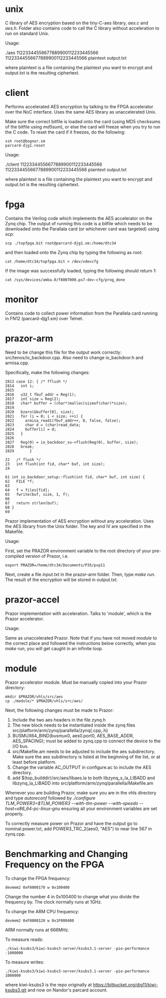 unix
======

C library of AES encryption based on the tiny-C-aes library, *aes.c* and *aes.h*. Folder also contains code to call the C library without acceleration to run on standard Unix.

Usage:

./aes 11223344556677889900112233445566 11223344556677889900112233445566 plaintext output.txt 

where plaintext is a file containing the plaintext you want to encrypt and output.txt is the resulting ciphertext.

client
======

Performs accelerated AES encryption by talking to the FPGA accelerator over the NoC interface. Uses the same AES library as unaccelerated Unix.

Make sure the correct bitfile is loaded onto the card (using MD5 checksums of the bitfile using *md5sum*), or else the card will freeze when you try to run the C code. To reset the card if it freezes, do the following:

	ssh root@bognor.sm
	parcard-djg1.reset

Usage:

./client 11223344556677889900112233445566 11223344556677889900112233445566 plaintext output.txt

where plaintext is a file containing the plaintext you want to encrypt and output.txt is the resulting ciphertext.

fpga
======

Contains the Verilog code which implements the AES accelerator on the Zynq chip. The output of running this code is a bitfile which needs to be downloaded onto the Parallala card (or whichever card was targeted) using *scp*:

	scp ./topfpga.bit root@parcard-djg1.sm:/home/dtc34


and then loaded onto the Zynq chip by typing the following as root:

	cat /home/dtc34/topfpga.bit > /dev/xdevcfg

If the image was successfully loaded, typing the following should return 1:

	cat /sys/devices/amba.0/f8007000.ps7-dev-cfg/prog_done


monitor
======

Contains code to collect power information from the Parallela card running in FN12 (parcard-djg1.sm) over Telnet.

prazor-arm
======

Need to be change this file for the output work correctly: src/tenos/io_backdoor.cpp. Also need to change io_backdoor.h and armisa.cpp.

Specifically, make the following changes:

	2813 case 12: { /* fflush */
	2814   int i;
	2815
	2816   u32_t fbuf_addr = Reg(1);
	2817   int size = Reg(2);
	2818   char* buffer = (char*)malloc(sizeof(char)*size);
	2819
	2820   bzero(&buffer[0], size);
	2821   for (i = 0; i < size; ++i) {
	2822     armisa_read1(fbuf_addr++, 0, false, false);
	2823     char d = (char)read_data;
	2824     buffer[i] = d;
	2825   }
	2826
	2827   Reg(0) = io_backdoor_su->flush(Reg(0), buffer, size);
	2828   break;
	2829       }

	22   /* flush */
	23   int flush(int fid, char* buf, int size);
	24

	61 int io_backdoor_setup::flush(int fid, char* buf, int size) {
	62   FILE *f;
	63
	64   f = files[fid];
	65   fwrite(buf, size, 1, f);
	66
	67   return strlen(buf);
	68 }
	69

Prazor implementation of AES encryption without any acceleration. Uses the AES library from the Unix folder.  The key and IV are specified in the Makefile.

Usage:

First, set the PRAZOR environment variable to the root directory of your pre-compiled version of Prazor, i.e.

	export PRAZOR=/home/dtc34/Documents/P35/pvp11

Next, create a file *input.txt* in the prazor-arm folder. Then, type *make run*. The result of the encryption will be stored in output.txt.

prazor-accel
======

Prazor implementation with acceleration. Talks to 'module', which is the Prazor accelerator.

Usage:

Same as unaccelerated Prazor. Note that if you have not moved *module* to the correct place and followed the instructions below correctly, when you *make run*, you will get caught in an infinite loop.


module
======

Prazor accelerator module. Must be manually copied into your Prazor directory:

	mkdir $PRAZOR/vhls/src/aes
	cp ./module/* $PRAZOR/vhls/src/aes/

Next, the following changes must be made to Prazor:

1. Include the two aes headers in the file zynq.h
2. The new block needs to be instantiated inside the zynq files src/platform/arm/zynq/parallella/zynq{.cpp,.h}
3.  BUSMUX64_BIND(busmux0, aes0.port0, AES_BASE_ADDR, AES_SPACING); must be added to zynq.cpp to connect the device to the I/O bus.
4. src/Makefile.am needs to be adjusted to include the aes subdirectory. Make sure the aes subdirectory is listed at the beginning of the list, or at least before platform.
5. Change the variable AC_OUTPUT in configure.ac to include the AES directory.
6. add $(top_builddir)/src/aes/libaes.la to both libzynq_s_la_LIBADD and libzynq_la_LIBADD into src/platform/arm/zynq/parallella/Makefile.am


Whenever you are building Prazor, make sure you are in the vhls directory and type *autoreconf* followed by *./configure  TLM_POWER3=$TLM_POWER3 --with-tlm-power --with-speedo  --host=x86_64-pc-linux-gnu* ensuring all your environment variables are set properly.

To correctly measure power on Prazor and have the output go to nominal.power.txt, add POWER3_TRC_2(aes0, "AES") to near line 567 in zynq.cpp.

Benchmarking and Changing Frequency on the FPGA
======

To change the FPGA frequency:

	devmem2 0xF8000170 w 0x100400

Change the number 4 in 0x100400 to change what you divide the frequency by. The clock normally runs at 1GHz.

To change the ARM CPU frequency:

	devmem2 0xF8000120 w 0x1F000400

ARM normally runs at 666MHz.

To measure reads:

	./kiwi-ksubs3/kiwi-ksubs3-server/ksubs3.1-server -pio-performance -1000000

To measure writes:

	./kiwi-ksubs3/kiwi-ksubs3-server/ksubs3.1-server -pio-performance 1000000

where kiwi-ksubs3 is the repo originally at https://bitbucket.org/djg11/kiwi-ksubs3.git and now on Nandor's parcard account.
